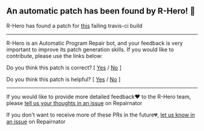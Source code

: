## An automatic patch has been found by R-Hero! :rocket:

R-Hero has found a patch for [this](%(travisURL)) failing travis-ci build

----------------

R-Hero is an Automatic Program Repair bot, and your feedback is very important to improve its patch generation skills. 
If you would like to contribute, please use the links below:

Do you think this patch is correct? [ [Yes](/path/to/correct) / [No](/path/to/incorrect) ]

Do you think this patch is helpful? [ [Yes](/path/to/helpful) / [No](/path/to/unhelpful) ]


-----------------------------------------------------------------------------

If you would like to provide more detailed feedback:heart: to the R-Hero team, please [tell us your thoughts in an issue](https://github.com/eclipse/repairnator/issues/new?title=[FEEDBACK]%(slug)) on Repairnator

If you don't want to receive more of these PRs in the future:broken_heart:, [let us know in an issue](https://github.com/eclipse/repairnator/issues/new?title=[BLACKLIST]%(slug)) on Repairnator